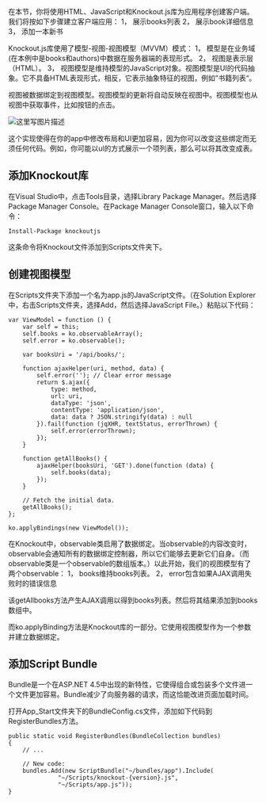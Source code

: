 在本节，你将使用HTML、JavaScript和Knockout.js库为应用程序创建客户端。我们将按如下步骤建立客户端应用：
1，	展示books列表
2，	展示book详细信息
3，	添加一本新书

Knockout.js库使用了模型-视图-视图模型（MVVM）模式：
1，	模型是在业务域(在本例中是books和authors)中数据在服务器端的表现形式。
2，	视图是表示层（HTML）。
3，	视图模型是维持模型的JavaScript对象。视图模型是UI的代码抽象。它不具备HTML表现形式，相反，它表示抽象特征的视图，例如”书籍列表“。

视图被数据绑定到视图模型。视图模型的更新将自动反映在视图中。视图模型也从视图中获取事件，比如按钮的点击。

![这里写图片描述](http://img.blog.csdn.net/20160227091013547)

这个实现使得在你的app中修改布局和UI更加容易，因为你可以改变这些绑定而无须任何代码。例如，你可能以ul的方式展示一个项列表，那么可以将其改变成表。

**添加Knockout库**
-----------

在Visual Studio中，点击Tools目录，选择Library Package Manager。然后选择Package Manager Console。在Package Manager Console窗口，输入以下命令：


```
Install-Package knockoutjs
```

这条命令将Knockout文件添加到Scripts文件夹下。

**创建视图模型**
------


在Scripts文件夹下添加一个名为app.js的JavaScript文件。（在Solution Explorer中，右击Scripts文件夹，选择Add，然后选择JavaScript File。）粘贴以下代码：


```
var ViewModel = function () {
    var self = this;
    self.books = ko.observableArray();
    self.error = ko.observable();

    var booksUri = '/api/books/';

    function ajaxHelper(uri, method, data) {
        self.error(''); // Clear error message
        return $.ajax({
            type: method,
            url: uri,
            dataType: 'json',
            contentType: 'application/json',
            data: data ? JSON.stringify(data) : null
        }).fail(function (jqXHR, textStatus, errorThrown) {
            self.error(errorThrown);
        });
    }

    function getAllBooks() {
        ajaxHelper(booksUri, 'GET').done(function (data) {
            self.books(data);
        });
    }

    // Fetch the initial data.
    getAllBooks();
};

ko.applyBindings(new ViewModel());

```

在Knockout中，observable类启用了数据绑定。当observable的内容改变时，observable会通知所有的数据绑定控制器，所以它们能够去更新它们自身。（而observable类是一个observable的数组版本。）以此开始，我们的视图模型有了两个observable：
1，	books维持books列表。
2，	error包含如果AJAX调用失败时的错误信息

该getAllbooks方法产生AJAX调用以得到books列表。然后将其结果添加到books数组中。

而ko.applyBinding方法是Knockout库的一部分。它使用视图模型作为一个参数并建立数据绑定。

**添加Script Bundle**
---------------

Bundle是一个在ASP.NET 4.5中出现的新特性，它使得组合或包装多个文件进一个文件更加容易。Bundle减少了向服务器的请求，而这恰能改进页面加载时间。

打开App_Start文件夹下的BundleConfig.cs文件，添加如下代码到RegisterBundles方法。

```
public static void RegisterBundles(BundleCollection bundles)
{
    // ...

    // New code:
    bundles.Add(new ScriptBundle("~/bundles/app").Include(
              "~/Scripts/knockout-{version}.js",
              "~/Scripts/app.js"));
}
```






































































